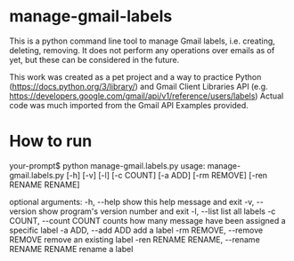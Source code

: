 # manage-gmail-labels

This is a python command line tool to manage Gmail labels, i.e. creating, deleting, removing. It does not perform any operations over emails as of yet, but these can be considered in the future.

This work was created as a pet project and a way to practice Python (https://docs.python.org/3/library/) and Gmail Client Libraries API (e.g. https://developers.google.com/gmail/api/v1/reference/users/labels) Actual code was much imported from the Gmail API Examples provided.

# How to run 
your-prompt$ python manage-gmail.labels.py
usage: manage-gmail.labels.py [-h] [-v] [-l] [-c COUNT] [-a ADD] [-rm REMOVE] [-ren RENAME RENAME]

optional arguments:
  -h, --help            show this help message and exit
  -v, --version         show program's version number and exit
  -l, --list            list all labels
  -c COUNT, --count COUNT
                        counts how many message have been assigned a specific
                        label
  -a ADD, --add ADD     add a label
  -rm REMOVE, --remove REMOVE
                        remove an existing label
  -ren RENAME RENAME, --rename RENAME RENAME
                        rename a label
